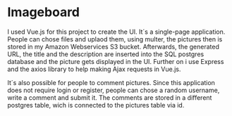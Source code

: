 # Imageboard

I used Vue.js for this project to create the UI. It´s a single-page application. People can chose files and uplaod them, using multer, the pictures then is stored in my Amazon Webservices S3 bucket. Afterwards, the generated URL, the title and the description are inserted into the SQL postgres database and the picture gets displayed in the UI.
Further on i use Express and the axios library to help making Ajax requests in Vue.js.

It´s also possible for people to comment pictures. Since this application does not require login or register, people can chose a random username, write a comment and submit it. The comments are stored in a different postgres table, wich is connected to the pictures table via id. 
